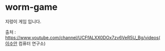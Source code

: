 # worm-game

지렁이 게임 입니다.

출처 : https://www.youtube.com/channel/UCFfALXX0DOx7zv6VeR5U_Bg/videos(이수안 컴퓨터 연구소)
